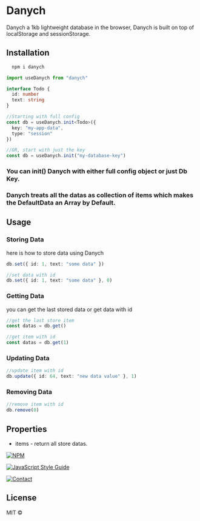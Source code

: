 # Danych 
Danych a 1kb lightweight database in the browser, Danych is built on top of localStorage and sessionStorage.

## Installation
```bash
  npm i danych
```

```typescript
import useDanych from "danych"

interface Todo {
  id: number
  text: string
}

//Starting with full config
const db = useDanych.init<Todo>({
  key: "my-app-data",
  type: "session"
})

//OR, start with just the key
const db = useDanych.init("my-database-key")
```
### You can init() Danych with either full config object or just Db Key.
### Danych treats all the datas as collection of items which makes the DefaultData an Array by Default.

## Usage
### Storing Data 

here is how to store data using Danych

```typescript
db.set({ id: 1, text: "some data" })

//set data with id
db.set({ id: 1, text: "some data" }, 0)
```

### Getting Data

you can get the last stored data or get data with id
```typescript
//get the last store item
const datas = db.get()

//get item with id
const datas = db.get(1)
```

### Updating Data

```typescript
//update item with id
db.update({ id: 64, text: "new data value" }, 1)
```

### Removing Data

```typescript
//remove item with id
db.remove(0)
```

## Properties
- items - return all store datas.


[![NPM](https://img.shields.io/npm/v/danych.svg)](https://www.npmjs.com/package/danych) 

[![JavaScript Style Guide](https://img.shields.io/badge/code_style-standard-brightgreen.svg)](https://standardjs.com)

[![Contact](https://img.shields.io/badge/contact-@zediculz-blue.svg?style=flat&logo=twitter)](https://twitter.com/zediculz)

## License
MIT ©